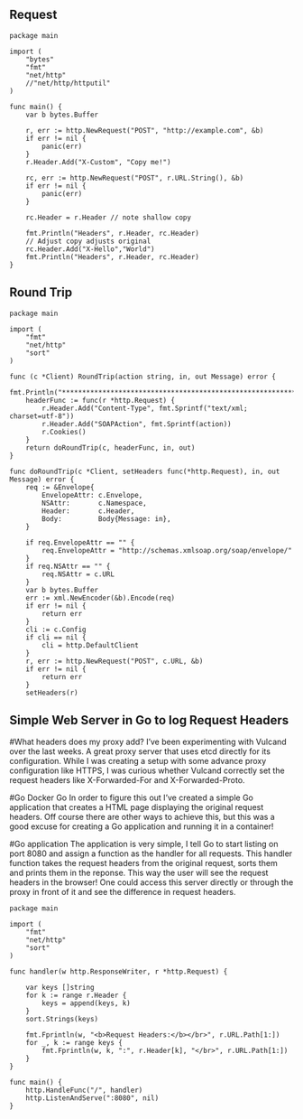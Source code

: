 ## Request

```golang
package main

import (
	"bytes"
	"fmt"
	"net/http"
	//"net/http/httputil"
)

func main() {
	var b bytes.Buffer

	r, err := http.NewRequest("POST", "http://example.com", &b)
	if err != nil {
		panic(err)
	}
	r.Header.Add("X-Custom", "Copy me!")

	rc, err := http.NewRequest("POST", r.URL.String(), &b)
	if err != nil {
		panic(err)
	}

	rc.Header = r.Header // note shallow copy

	fmt.Println("Headers", r.Header, rc.Header)
	// Adjust copy adjusts original 
	rc.Header.Add("X-Hello","World")
	fmt.Println("Headers", r.Header, rc.Header)
}
```



## Round Trip

```golang
package main

import (
    "fmt"
    "net/http"
    "sort"
)

func (c *Client) RoundTrip(action string, in, out Message) error {
    fmt.Println("****************************************************************")
    headerFunc := func(r *http.Request) {
        r.Header.Add("Content-Type", fmt.Sprintf("text/xml; charset=utf-8"))
        r.Header.Add("SOAPAction", fmt.Sprintf(action))
        r.Cookies()
    }
    return doRoundTrip(c, headerFunc, in, out)
}

func doRoundTrip(c *Client, setHeaders func(*http.Request), in, out Message) error {
    req := &Envelope{
        EnvelopeAttr: c.Envelope,
        NSAttr:       c.Namespace,
        Header:       c.Header,
        Body:         Body{Message: in},
    }

    if req.EnvelopeAttr == "" {
        req.EnvelopeAttr = "http://schemas.xmlsoap.org/soap/envelope/"
    }
    if req.NSAttr == "" {
        req.NSAttr = c.URL
    }
    var b bytes.Buffer
    err := xml.NewEncoder(&b).Encode(req)
    if err != nil {
        return err
    }
    cli := c.Config
    if cli == nil {
        cli = http.DefaultClient
    }
    r, err := http.NewRequest("POST", c.URL, &b)
    if err != nil {
        return err
    }
    setHeaders(r)    
```  
    
 ## Simple Web Server in Go to log Request Headers  
    
#What headers does my proxy add? I’ve been experimenting with Vulcand over the last weeks. A great proxy server that uses etcd directly for its configuration. While I was creating a setup with some advance proxy configuration like HTTPS, I was curious whether Vulcand correctly set the request headers like X-Forwarded-For and X-Forwarded-Proto.

#Go Docker Go In order to figure this out I’ve created a simple Go application that creates a HTML page displaying the original request headers. Off course there are other ways to achieve this, but this was a good excuse for creating a Go application and running it in a container!

#Go application The application is very simple, I tell Go to start listing on port 8080 and assign a function as the handler for all requests. This handler function takes the request headers from the original request, sorts them and prints them in the reponse. This way the user will see the request headers in the browser! One could access this server directly or through the proxy in front of it and see the difference in request headers.

```golang
package main

import (
    "fmt"
    "net/http"
    "sort"
)

func handler(w http.ResponseWriter, r *http.Request) {

    var keys []string
    for k := range r.Header {
        keys = append(keys, k)
    }
    sort.Strings(keys)
    
    fmt.Fprintln(w, "<b>Request Headers:</b></br>", r.URL.Path[1:])
    for _, k := range keys {
        fmt.Fprintln(w, k, ":", r.Header[k], "</br>", r.URL.Path[1:])
    }
}

func main() {
    http.HandleFunc("/", handler)
    http.ListenAndServe(":8080", nil)
}
```
    
